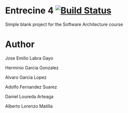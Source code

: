 Entrecine 4 [![Build Status](https://travis-ci.org/Arquisoft/Entrecine4.png?branch=master)](https://travis-ci.org/Arquisoft/Entrecine4)
===========

Simple blank project for the Software Architecture course

Author
======
Jose Emilio Labra Gayo

Herminio Garcia Gonzalez

Alvaro Garcia Lopez

Adolfo Fernandez Suarez

Daniel Loureda Arteaga

Alberto Lorenzo Matilla

